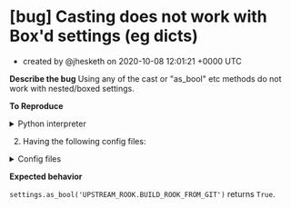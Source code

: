 # [bug] Casting does not work with Box'd settings (eg dicts)

* created by @jhesketh on 2020-10-08 12:01:21 +0000 UTC

**Describe the bug**
Using any of the cast or "as_bool" etc methods do not work with nested/boxed settings.

**To Reproduce**

<details>
<summary> Python interpreter </summary>

```python

>>> settings.UPSTREAM_ROOK
<Box: {'BUILD_ROOK_FROM_GIT': 'TRUE'}>
>>> settings.UPSTREAM_ROOK.BUILD_ROOK_FROM_GIT
'TRUE'
>>> settings.as_bool('UPSTREAM_ROOK.BUILD_ROOK_FROM_GIT')
False
>>> settings.get('UPSTREAM_ROOK.BUILD_ROOK_FROM_GIT')
'TRUE'
>>> settings.get('UPSTREAM_ROOK.BUILD_ROOK_FROM_GIT', cast="@bool")
False

```
</details>

2. Having the following config files:

<!-- Please adjust if you are using different files and formats! -->

<details>
<summary> Config files </summary>

```
[upstream_rook]
build_rook_from_git = true
```


</details>


**Expected behavior**

`settings.as_bool('UPSTREAM_ROOK.BUILD_ROOK_FROM_GIT')` returns `True`.

